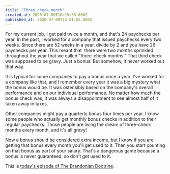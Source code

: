 ```yaml
---
title: "Three check month"
created_at: 2020-07-09T10:19:38.000Z
published_at: 2020-07-09T23:01:55.000Z
---
```

For my current job, I get paid twice a month, and that's 24 paychecks per year. In the past, I worked for a company that issued paychecks every two weeks. Since there are 52 weeks in a year, divide by 2 and you have 26 paychecks per year. This meant that  there were two months sprinkled throughout the year that we called "three-check months." That third check was supposed to be gravy. Just a bonus. But somehow, it never worked out that way. 

It is typical for some companies to pay a bonus once a year. I've worked for a company like that, and I remember every year it was a big mystery what the bonus would be. It was ostensibly based on the company's overall performance and on our individual performance. No matter how much the bonus check was, it was always a disappointment to see almost half of it taken away in taxes. 

Other companies might pay a quarterly bonus four times per year. I know some people who actually get monthly bonus checks in addition to their regular paychecks. Those people are living the dream of three-check months every month, and it's all gravy! 

Now a bonus should be considered extra income, but I know if you are getting that bonus every month you'll get used to it. Then you start counting on that bonus as part of your salary. That's a dangerous game because a bonus is never guaranteed, so don't get used to it. 

This is [today's episode of The Brandonian Doctrine](https://anchor.fm/brandon-wilson99/episodes/84-Three-check-month-eggrq2).
